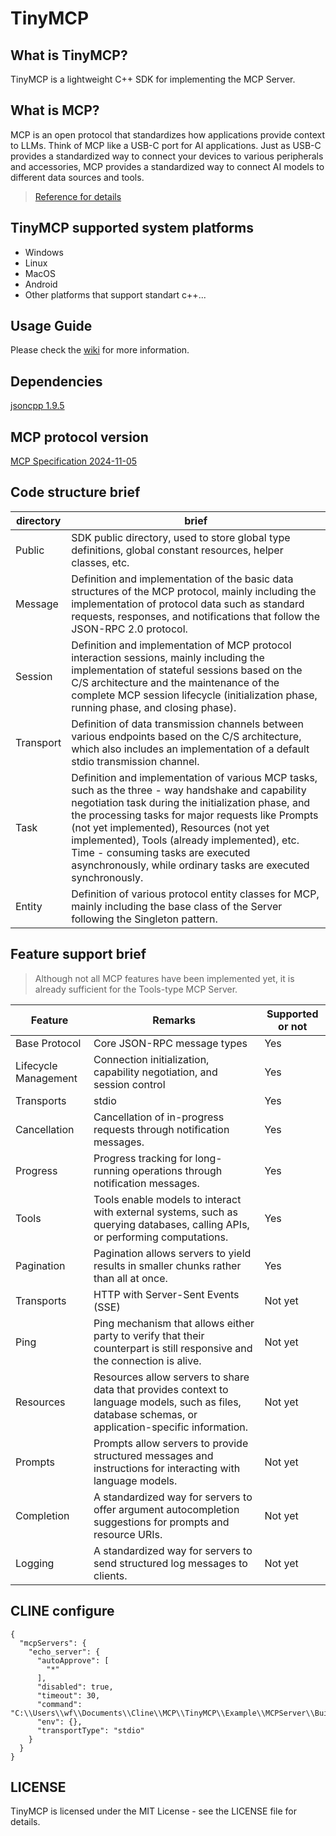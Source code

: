 ﻿# TinyMCP

## What is TinyMCP?
TinyMCP is a lightweight C++ SDK for implementing the MCP Server.

## What is MCP?
MCP is an open protocol that standardizes how applications provide context to LLMs. Think of MCP like a USB-C port for AI applications. Just as USB-C provides a standardized way to connect your devices to various peripherals and accessories, MCP provides a standardized way to connect AI models to different data sources and tools.
> [Reference for details](https://modelcontextprotocol.io/introduction)

## TinyMCP supported system platforms
* Windows
* Linux
* MacOS
* Android
* Other platforms that support standart c++...

## Usage Guide
Please check the [wiki](https://github.com/Qihoo360/TinyMCP/wiki) for more information.

## Dependencies
[jsoncpp 1.9.5](https://github.com/open-source-parsers/jsoncpp)

## MCP protocol version
[MCP Specification 2024-11-05](https://modelcontextprotocol.io/specification/2024-11-05/index)

## Code structure brief
| directory | brief |
| --- | --- |
| Public | SDK public directory, used to store global type definitions, global constant resources, helper classes, etc. |
| Message | Definition and implementation of the basic data structures of the MCP protocol, mainly including the implementation of protocol data such as standard requests, responses, and notifications that follow the JSON-RPC 2.0 protocol. |
| Session | Definition and implementation of MCP protocol interaction sessions, mainly including the implementation of stateful sessions based on the C/S architecture and the maintenance of the complete MCP session lifecycle (initialization phase, running phase, and closing phase). |
| Transport | Definition of data transmission channels between various endpoints based on the C/S architecture, which also includes an implementation of a default stdio transmission channel. |
| Task | Definition and implementation of various MCP tasks, such as the three - way handshake and capability negotiation task during the initialization phase, and the processing tasks for major requests like Prompts (not yet implemented), Resources (not yet implemented), Tools (already implemented), etc. Time - consuming tasks are executed asynchronously, while ordinary tasks are executed synchronously. |
| Entity | Definition of various protocol entity classes for MCP, mainly including the base class of the Server following the Singleton pattern. |

## Feature support brief
> Although not all MCP features have been implemented yet, it is already sufficient for the Tools-type MCP Server.

| Feature | Remarks | Supported or not |
| --- | --- | --- |
| Base Protocol | Core JSON-RPC message types | Yes |
| Lifecycle Management | Connection initialization, capability negotiation, and session control | Yes |
| Transports | stdio | Yes |
| Cancellation | Cancellation of in-progress requests through notification messages. | Yes |
| Progress | Progress tracking for long-running operations through notification messages. | Yes |
| Tools | Tools enable models to interact with external systems, such as querying databases, calling APIs, or performing computations. | Yes |
| Pagination | Pagination allows servers to yield results in smaller chunks rather than all at once. | Yes |
| Transports | HTTP with Server-Sent Events (SSE) | Not yet |
| Ping | Ping mechanism that allows either party to verify that their counterpart is still responsive and the connection is alive. | Not yet |
| Resources | Resources allow servers to share data that provides context to language models, such as files, database schemas, or application-specific information. | Not yet |
| Prompts | Prompts allow servers to provide structured messages and instructions for interacting with language models. | Not yet |
| Completion | A standardized way for servers to offer argument autocompletion suggestions for prompts and resource URIs. | Not yet |
| Logging | A standardized way for servers to send structured log messages to clients. | Not yet |

## CLINE configure
```
{
  "mcpServers": {
    "echo_server": {
      "autoApprove": [
        "*"
      ],
      "disabled": true,
      "timeout": 30,
      "command": "C:\\Users\\wf\\Documents\\Cline\\MCP\\TinyMCP\\Example\\MCPServer\\Build\\Windows\\Release\\MCPServer.exe",
      "env": {},
      "transportType": "stdio"
    }
  }
}
```

## LICENSE
TinyMCP is licensed under the MIT License - see the LICENSE file for details.

